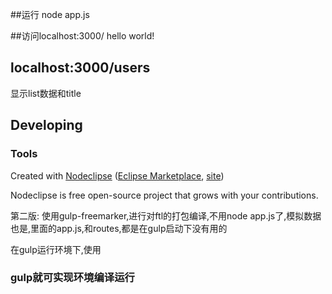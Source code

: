 ##运行   node app.js

##访问localhost:3000/
hello world!



## localhost:3000/users

 显示list数据和title



## Developing



### Tools

Created with [Nodeclipse](https://github.com/Nodeclipse/nodeclipse-1)
 ([Eclipse Marketplace](http://marketplace.eclipse.org/content/nodeclipse), [site](http://www.nodeclipse.org))

Nodeclipse is free open-source project that grows with your contributions.


第二版:
使用gulp-freemarker,进行对ftl的打包编译,不用node app.js了,模拟数据也是,里面的app.js,和routes,都是在gulp启动下没有用的

在gulp运行环境下,使用

### gulp就可实现环境编译运行
